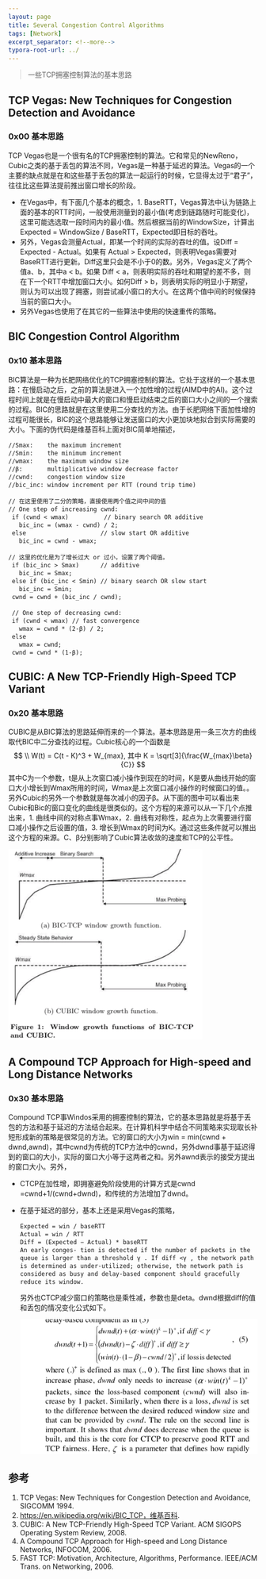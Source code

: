 ```yaml
---
layout: page
title: Several Congestion Control Algorithms
tags: [Network]
excerpt_separator: <!--more-->
typora-root-url: ../
---
```


>一些TCP拥塞控制算法的基本思路

## TCP Vegas: New Techniques for Congestion Detection and Avoidance

### 0x00 基本思路

  TCP Vegas也是一个很有名的TCP拥塞控制的算法。它和常见的NewReno，Cubic之类的基于丢包的算法不同，Vegas是一种基于延迟的算法。Vegas的一个主要的缺点就是在和这些基于丢包的算法一起运行的时候，它显得太过于“君子”，往往比这些算法提前推出窗口增长的阶段。

* 在Vegas中，有下面几个基本的概念，1. BaseRTT，Vegas算法中认为链路上面的基本的RTT时间，一般使用测量到的最小值(考虑到链路随时可能变化)，这里可能选选取一段时间内的最小值。然后根据当前的WindowSize，计算出Expected = WindowSize / BaseRTT，Expected即目标的吞吐。
* 另外，Vegas会测量Actual，即某一个时间的实际的吞吐的值。设Diff = Expected - Actual。如果有 Actual > Expected，则表明Vegas需要对BaseRTT进行更新。Diff这里只会是不小于0的数。另外，Vegas定义了两个值a、b，其中a < b。如果 Diff < a，则表明实际的吞吐和期望的差不多，则在下一个RTT中增加窗口大小。如何Diff > b，则表明实际的明显小于期望，则认为可以出现了拥塞，则尝试减小窗口的大小。在这两个值中间的时候保持当前的窗口大小。
* 另外Vegas也使用了在其它的一些算法中使用的快速重传的策略。

## BIC Congestion Control Algorithm

### 0x10 基本思路

  BIC算法是一种为长肥网络优化的TCP拥塞控制的算法。它处于这样的一个基本思路：在慢启动之后，之前的算法是进入一个加性增的过程(AIMD中的AI)。这个过程时间上就是在慢启动中最大的窗口和慢启动结束之后的窗口大小之间的一个搜索的过程。BIC的思路就是在这里使用二分查找的方法。由于长肥网络下面加性增的过程可能很长，BIC的这个思路能够让发送窗口的大小更加块地拟合到实际需要的大小。下面的伪代码是维基百科上面对BIC简单地描述，

```
//Smax:    the maximum increment
//Smin:    the minimum increment
//wmax:    the maximum window size  
//β:       multiplicative window decrease factor
//cwnd:    congestion window size  
//bic_inc: window increment per RTT (round trip time)

// 在这里使用了二分的策略，直接使用两个值之间中间的值
// One step of increasing cwnd:
 if (cwnd < wmax)          // binary search OR additive
   bic_inc = (wmax - cwnd) / 2;
 else                     // slow start OR additive
   bic_inc = cwnd - wmax;
  
// 这里的优化是为了增长过大 or 过小，设置了两个阈值。
 if (bic_inc > Smax)      // additive
   bic_inc = Smax;
 else if (bic_inc < Smin) // binary search OR slow start
   bic_inc = Smin;
 cwnd = cwnd + (bic_inc / cwnd);
 
 // One step of decreasing cwnd:
 if (cwnd < wmax) // fast convergence
   wmax = cwnd * (2-β) / 2;
 else 
   wmax = cwnd;
 cwnd = cwnd * (1-β);
```

## CUBIC: A New TCP-Friendly High-Speed TCP Variant 

### 0x20 基本思路

  CUBIC是从BIC算法的思路延伸而来的一个算法。基本思路是用一条三次方的曲线取代BIC中二分查找的过程。Cubic核心的一个函数是
$$
\\ W(t) = C(t - K)^3 + W_{max}, 其中 K = \sqrt[3]{\frac{W_{max}\beta}{C}}
$$
 其中C为一个参数，t是从上次窗口减小操作到现在的时间，K是要从曲线开始的窗口大小增长到Wmax所用的时间，Wmax是上次窗口减小操作的时候窗口的值。。另外Cubic的另外一个参数就是每次减小的因子β。从下面的图中可以看出来Cubic和Bic的窗口变化的曲线是很类似的。这个方程的来源可以从一下几个点推出来，1. 曲线中间的对称点事Wmax，2. 曲线有对称性，起点为上次需要进行窗口减小操作之后设置的值，3. 增长到Wmax的时间为K。通过这些条件就可以推出这个方程的来源。C、β分别影响了Cubic算法收敛的速度和TCP的公平性。

![cubic-functions](/assets/images/cubic-functions.png)

## A Compound TCP Approach for High-speed and Long Distance Networks

### 0x30 基本思路

  Compound TCP事Windos采用的拥塞控制的算法，它的基本思路就是将基于丢包的方法和基于延迟的方法结合起来。在计算机科学中结合不同策略来实现取长补短形成新的策略是很常见的方法。它的窗口的大小为win = min(cwnd + dwnd,awnd)，其中cwnd为传统的TCP方法中的cwnd，另外dwnd事基于延迟得到的窗口的大小，实际的窗口大小等于这两者之和。另外awnd表示的接受方提出的窗口大小。另外，

* CTCP在加性增，即拥塞避免阶段使用的计算方式是cwnd =cwnd+1/(cwnd+dwnd)，和传统的方法增加了dwnd。

* 在基于延迟的部分，基本上还是采用Vegas的策略，

  ```
  Expected = win / baseRTT
  Actual = win / RTT
  Diff = (Expected − Actual) * baseRTT
  An early conges- tion is detected if the number of packets in the queue is larger than a threshold γ . If diff <γ , the network path is determined as under-utilized; otherwise, the network path is considered as busy and delay-based component should gracefully reduce its window.
  ```

  另外也CTCP减少窗口的策略也是乘性减，参数也是deta。dwnd根据diff的值和丢包的情况变化公式如下。

  ![ctcp-dwnd](/assets/images/ctcp-dwnd.png)

## 参考

1. TCP Vegas: New Techniques for Congestion Detection and Avoidance, SIGCOMM 1994.
2. https://en.wikipedia.org/wiki/BIC_TCP，维基百科.
3. CUBIC: A New TCP-Friendly High-Speed TCP Variant. ACM SIGOPS Operating System Review, 2008. 
4. A Compound TCP Approach for High-speed and Long Distance Networks, INFOCOM, 2006.
5. FAST TCP: Motivation, Architecture, Algorithms, Performance. IEEE/ACM Trans. on Networking, 2006. 
